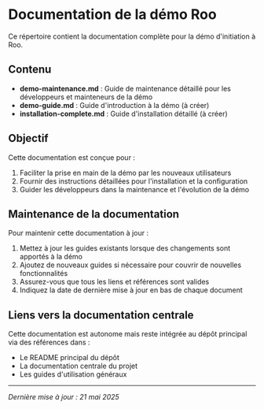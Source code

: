 # Documentation de la démo Roo

Ce répertoire contient la documentation complète pour la démo d'initiation à Roo.

## Contenu

- **demo-maintenance.md** : Guide de maintenance détaillé pour les développeurs et mainteneurs de la démo
- **demo-guide.md** : Guide d'introduction à la démo (à créer)
- **installation-complete.md** : Guide d'installation détaillé (à créer)

## Objectif

Cette documentation est conçue pour :

1. Faciliter la prise en main de la démo par les nouveaux utilisateurs
2. Fournir des instructions détaillées pour l'installation et la configuration
3. Guider les développeurs dans la maintenance et l'évolution de la démo

## Maintenance de la documentation

Pour maintenir cette documentation à jour :

1. Mettez à jour les guides existants lorsque des changements sont apportés à la démo
2. Ajoutez de nouveaux guides si nécessaire pour couvrir de nouvelles fonctionnalités
3. Assurez-vous que tous les liens et références sont valides
4. Indiquez la date de dernière mise à jour en bas de chaque document

## Liens vers la documentation centrale

Cette documentation est autonome mais reste intégrée au dépôt principal via des références dans :

- Le README principal du dépôt
- La documentation centrale du projet
- Les guides d'utilisation généraux

---

*Dernière mise à jour : 21 mai 2025*